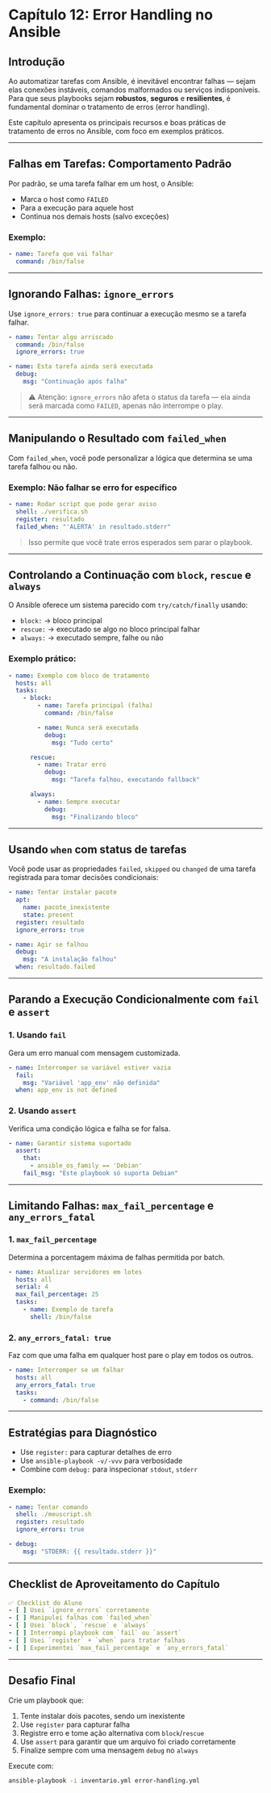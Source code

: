 # Capítulo 12: Error Handling no Ansible

## Introdução

Ao automatizar tarefas com Ansible, é inevitável encontrar falhas — sejam elas conexões instáveis, comandos malformados ou serviços indisponíveis. Para que seus playbooks sejam **robustos**, **seguros** e **resilientes**, é fundamental dominar o tratamento de erros (error handling).

Este capítulo apresenta os principais recursos e boas práticas de tratamento de erros no Ansible, com foco em exemplos práticos.

---

## Falhas em Tarefas: Comportamento Padrão

Por padrão, se uma tarefa falhar em um host, o Ansible:

- Marca o host como `FAILED`
- Para a execução para aquele host
- Continua nos demais hosts (salvo exceções)

### Exemplo:

```yaml
- name: Tarefa que vai falhar
  command: /bin/false
```

---

## Ignorando Falhas: `ignore_errors`

Use `ignore_errors: true` para continuar a execução mesmo se a tarefa falhar.

```yaml
- name: Tentar algo arriscado
  command: /bin/false
  ignore_errors: true

- name: Esta tarefa ainda será executada
  debug:
    msg: "Continuação após falha"
```

> ⚠️ Atenção: `ignore_errors` não afeta o status da tarefa — ela ainda será marcada como `FAILED`, apenas não interrompe o play.

---

## Manipulando o Resultado com `failed_when`

Com `failed_when`, você pode personalizar a lógica que determina se uma tarefa falhou ou não.

### Exemplo: Não falhar se erro for específico

```yaml
- name: Rodar script que pode gerar aviso
  shell: ./verifica.sh
  register: resultado
  failed_when: "'ALERTA' in resultado.stderr"
```

> Isso permite que você trate erros esperados sem parar o playbook.

---

## Controlando a Continuação com `block`, `rescue` e `always`

O Ansible oferece um sistema parecido com `try/catch/finally` usando:

- `block:` → bloco principal
- `rescue:` → executado se algo no bloco principal falhar
- `always:` → executado sempre, falhe ou não

### Exemplo prático:

```yaml
- name: Exemplo com bloco de tratamento
  hosts: all
  tasks:
    - block:
        - name: Tarefa principal (falha)
          command: /bin/false

        - name: Nunca será executada
          debug:
            msg: "Tudo certo"

      rescue:
        - name: Tratar erro
          debug:
            msg: "Tarefa falhou, executando fallback"

      always:
        - name: Sempre executar
          debug:
            msg: "Finalizando bloco"
```

---

## Usando `when` com status de tarefas

Você pode usar as propriedades `failed`, `skipped` ou `changed` de uma tarefa registrada para tomar decisões condicionais:

```yaml
- name: Tentar instalar pacote
  apt:
    name: pacote_inexistente
    state: present
  register: resultado
  ignore_errors: true

- name: Agir se falhou
  debug:
    msg: "A instalação falhou"
  when: resultado.failed
```

---

## Parando a Execução Condicionalmente com `fail` e `assert`

### 1. Usando `fail`

Gera um erro manual com mensagem customizada.

```yaml
- name: Interromper se variável estiver vazia
  fail:
    msg: "Variável 'app_env' não definida"
  when: app_env is not defined
```

### 2. Usando `assert`

Verifica uma condição lógica e falha se for falsa.

```yaml
- name: Garantir sistema suportado
  assert:
    that:
      - ansible_os_family == 'Debian'
    fail_msg: "Este playbook só suporta Debian"
```

---

## Limitando Falhas: `max_fail_percentage` e `any_errors_fatal`

### 1. `max_fail_percentage`

Determina a porcentagem máxima de falhas permitida por batch.

```yaml
- name: Atualizar servidores em lotes
  hosts: all
  serial: 4
  max_fail_percentage: 25
  tasks:
    - name: Exemplo de tarefa
      shell: /bin/false
```

### 2. `any_errors_fatal: true`

Faz com que uma falha em qualquer host pare o play em todos os outros.

```yaml
- name: Interromper se um falhar
  hosts: all
  any_errors_fatal: true
  tasks:
    - command: /bin/false
```

---

## Estratégias para Diagnóstico

- Use `register:` para capturar detalhes de erro
- Use `ansible-playbook -v/-vvv` para verbosidade
- Combine com `debug:` para inspecionar `stdout`, `stderr`

### Exemplo:

```yaml
- name: Tentar comando
  shell: ./meuscript.sh
  register: resultado
  ignore_errors: true

- debug:
    msg: "STDERR: {{ resultado.stderr }}"
```

---

## Checklist de Aproveitamento do Capítulo

```yaml
✅ Checklist do Aluno
- [ ] Usei `ignore_errors` corretamente
- [ ] Manipulei falhas com `failed_when`
- [ ] Usei `block`, `rescue` e `always`
- [ ] Interrompi playbook com `fail` ou `assert`
- [ ] Usei `register` + `when` para tratar falhas
- [ ] Experimentei `max_fail_percentage` e `any_errors_fatal`
```

---

## Desafio Final

Crie um playbook que:

1. Tente instalar dois pacotes, sendo um inexistente
2. Use `register` para capturar falha
3. Registre erro e tome ação alternativa com `block`/`rescue`
4. Use `assert` para garantir que um arquivo foi criado corretamente
5. Finalize sempre com uma mensagem `debug` no `always`

Execute com:

```bash
ansible-playbook -i inventario.yml error-handling.yml
```

